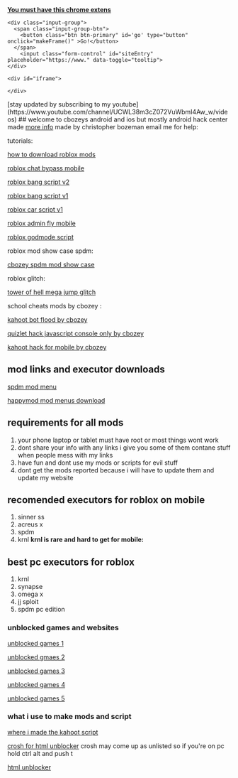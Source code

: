 <body>
<a href="https://chrome.google.com/webstore/detail/iframe-allow/gifgpciglhhpmeefjdmlpboipkibhbjg/related?hl=en" target=blank><b>You must have this chrome extens
	</b></a>

	<div class="input-group">
      <span class="input-group-btn">
        <button class="btn btn-primary" id='go' type="button" onclick="makeFrame()" >Go!</button>
      </span>
		<input class="form-control" id="siteEntry" placeholder="https://www." data-toggle="tooltip">
	</div>
	
	<div id="iframe">
	
	</div>
</body>
[stay updated by subscribing to my youtube](https://www.youtube.com/channel/UCWL38m3cZ072VuWbmI4Aw_w/videos)
## welcome to cbozeys android and ios but mostly android hack center made             <a href="cheese">more info</a>      
made by christopher bozeman
email me for help:
<cbozeman5444@gmail.com>



tutorials:

<a href="https://www.youtube.com/watch?v=_q0-zUsY4lk&t=5s" target="_blank">how to download roblox mods</a>                                                               

<a href=" https://www.youtube.com/watch?v=CnnCS_S2o8s&t=11s" target="_blank">roblox chat bypass mobile</a>

<a href="https://www.youtube.com/watch?v=IBTyYNHCbzk&t=5s " target="_blank">roblox bang script v2</a>  

<a href="https://www.youtube.com/watch?v=W94Qz43Il6c&t=21s" target="_blank">roblox bang script v1 </a>

<a href="https://www.youtube.com/watch?v=0j9GC0w5sUc" target="_blank">roblox car script v1</a>

<a href="https://www.youtube.com/watch?v=0DNjXszO7iA&t=9s" target="_blank">roblox admin fly mobile</a>

<a href="https://www.youtube.com/watch?v=Vq2QA9TNdZc&t=67s" target="_blank">roblox godmode script</a>


roblox mod show case spdm:

<a href="https://www.youtube.com/watch?v=WceOnbJU9DU&t=256s" target="_blank">cbozey spdm mod show case</a>


roblox glitch:

<a href="https://www.youtube.com/watch?v=G8S3OS_TAJE&t=36s" target="_blank">tower of hell mega jump glitch</a>

school cheats mods by cbozey :

<a href="https://replit.com/@Cbozeyboy19/kahoot-bot-by-cbozey-this-is-not-from-discord-stop-saying#index.js" target="_blank">kahoot bot flood by cbozey</a>

<a href="https://replit.com/@Cbozeyboy19/quizlet-hack-update#main.py" target="_blank">quizlet hack javascript console only by cbozey</a>

<a href="https://replit.com/@Cbozeyboy19/kahoot-bot-by-cbozey-this-is-not-from-discord-stop-saying#index.js" target="_blank">kahoot hack for mobile by cbozey</a>

## mod links and executor downloads

<a href="spdmteam.com" target="_blank">spdm mod menu</a>

<a href="https://www.happymod.com" target="_blank">happymod mod menus download</a>

## requirements for all mods
1. your phone laptop or tablet must have root or most things wont work
2. dont share your info with any links i give you some of them contane stuff when people mess with my links
3. have  fun and dont use my mods or scripts for evil stuff 
4. dont get the mods reported because i will have to update them and update my website

## recomended executors for roblox on mobile
1. sinner ss
2. acreus x 
3. spdm
4. krnl **krnl is rare and hard to get for mobile:** 

## best pc executors for roblox 
1. krnl
2. synapse
3. omega x
4. jj sploit
5. spdm pc edition



### unblocked games and websites


<a href="https://sites.google.com/site/unblockedgameswtf/uno?overridemobile=true" target="_blank">unblocked games 1</a>

<a href="https://scratch.mit.edu/studios/3913302" target="_blank">unblocked gmaes 2</a>

<a href="https://sites.google.com/view/unblocked-games-world/" target="_blank">unblocked games 3</a>

<a href="https://sites.google.com/site/bestunblockedgames77/" target="_blank">unblocked games 4</a>

<a href="https://mobile.sites.google.com/site/unblockedgames77/protect-io" target="_blank">unblocked games 5</a>


### what i use to make mods and script 

<a href="https://replit.com/login?goto=%2F~" target="_blank">where i made the kahoot script</a>

<a href="chrome-untrusted://crosh/" target="_blank">crosh for html unblocker</a> crosh may come up as unlisted so if you're on pc hold ctrl alt and push t 

<a href="https://codepen.io/JackGriebel/pen/MGEWdm" target="_blank">html unblocker</a>
